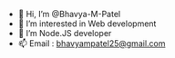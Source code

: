 - 👋 Hi, I’m @Bhavya-M-Patel
- 👀 I’m interested in Web development
- 🌱 I’m Node.JS developer
- 📫 Email : bhavyampatel25@gmail.com

<!---
Bhavya-M-Patel/Bhavya-M-Patel is a ✨ special ✨ repository because its `README.md` (this file) appears on your GitHub profile.
You can click the Preview link to take a look at your changes.
--->
